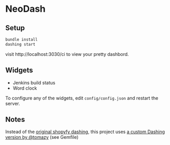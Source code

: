 # NeoDash

## Setup

```ruby
bundle install
dashing start
```

visit http://localhost:3030/ci to view your pretty dashbord.

## Widgets

- Jenkins build status
- Word clock

To configure any of the widgets, edit `config/config.json` and restart the server.

## Notes
Instead of the [original shopyfy dashing](http://shopify.github.io/dashing/), this project uses [a custom Dashing version by @tomazy](https://github.com/tomazy/dashing/tree/dashboard-from-config) (see Gemfile)
